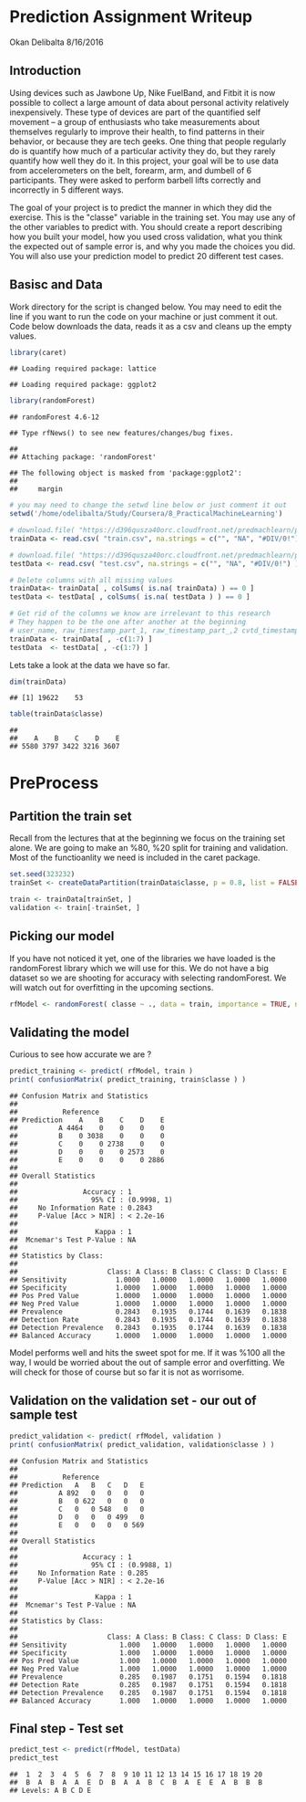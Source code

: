 Prediction Assignment Writeup
================
Okan Delibalta
8/16/2016

Introduction
------------

Using devices such as Jawbone Up, Nike FuelBand, and Fitbit it is now possible to collect a large amount of data about personal activity relatively inexpensively. These type of devices are part of the quantified self movement – a group of enthusiasts who take measurements about themselves regularly to improve their health, to find patterns in their behavior, or because they are tech geeks. One thing that people regularly do is quantify how much of a particular activity they do, but they rarely quantify how well they do it. In this project, your goal will be to use data from accelerometers on the belt, forearm, arm, and dumbell of 6 participants. They were asked to perform barbell lifts correctly and incorrectly in 5 different ways.

The goal of your project is to predict the manner in which they did the exercise. This is the "classe" variable in the training set. You may use any of the other variables to predict with. You should create a report describing how you built your model, how you used cross validation, what you think the expected out of sample error is, and why you made the choices you did. You will also use your prediction model to predict 20 different test cases.

Basisc and Data
---------------

Work directory for the script is changed below. You may need to edit the line if you want to run the code on your machine or just comment it out. Code below downloads the data, reads it as a csv and cleans up the empty values.

``` r
library(caret)
```

    ## Loading required package: lattice

    ## Loading required package: ggplot2

``` r
library(randomForest)
```

    ## randomForest 4.6-12

    ## Type rfNews() to see new features/changes/bug fixes.

    ## 
    ## Attaching package: 'randomForest'

    ## The following object is masked from 'package:ggplot2':
    ## 
    ##     margin

``` r
# you may need to change the setwd line below or just comment it out 
setwd('/home/odelibalta/Study/Coursera/8_PracticalMachineLearning')

# download.file( "https://d396qusza40orc.cloudfront.net/predmachlearn/pml-training.csv", "train.csv", method = "curl" )
trainData <- read.csv( "train.csv", na.strings = c("", "NA", "#DIV/0!") )

# download.file( "https://d396qusza40orc.cloudfront.net/predmachlearn/pml-testing.csv", "test.csv", method = "curl" )
testData <- read.csv( "test.csv", na.strings = c("", "NA", "#DIV/0!") )

# Delete columns with all missing values
trainData<- trainData[ , colSums( is.na( trainData) ) == 0 ]
testData <- testData[ , colSums( is.na( testData ) ) == 0 ]

# Get rid of the columns we know are irrelevant to this research
# They happen to be the one after another at the beginning 
# user_name, raw_timestamp_part_1, raw_timestamp_part_,2 cvtd_timestamp, new_window, and  num_window 
trainData <- trainData[ , -c(1:7) ]
testData  <- testData[ , -c(1:7) ]
```

Lets take a look at the data we have so far.

``` r
dim(trainData)
```

    ## [1] 19622    53

``` r
table(trainData$classe)
```

    ## 
    ##    A    B    C    D    E 
    ## 5580 3797 3422 3216 3607

PreProcess
==========

Partition the train set
-----------------------

Recall from the lectures that at the beginning we focus on the training set alone. We are going to make an %80, %20 split for training and validation. Most of the functioanlity we need is included in the caret package.

``` r
set.seed(323232)
trainSet <- createDataPartition(trainData$classe, p = 0.8, list = FALSE)

train <- trainData[trainSet, ]
validation <- train[-trainSet, ]
```

Picking our model
-----------------

If you have not noticed it yet, one of the libraries we have loaded is the randomForest library which we will use for this. We do not have a big dataset so we are shooting for accuracy with selecting randomForest. We will watch out for overfitting in the upcoming sections.

``` r
rfModel <- randomForest( classe ~ ., data = train, importance = TRUE, ntrees = 10)
```

Validating the model
--------------------

Curious to see how accurate we are ?

``` r
predict_training <- predict( rfModel, train )
print( confusionMatrix( predict_training, train$classe ) )
```

    ## Confusion Matrix and Statistics
    ## 
    ##           Reference
    ## Prediction    A    B    C    D    E
    ##          A 4464    0    0    0    0
    ##          B    0 3038    0    0    0
    ##          C    0    0 2738    0    0
    ##          D    0    0    0 2573    0
    ##          E    0    0    0    0 2886
    ## 
    ## Overall Statistics
    ##                                      
    ##                Accuracy : 1          
    ##                  95% CI : (0.9998, 1)
    ##     No Information Rate : 0.2843     
    ##     P-Value [Acc > NIR] : < 2.2e-16  
    ##                                      
    ##                   Kappa : 1          
    ##  Mcnemar's Test P-Value : NA         
    ## 
    ## Statistics by Class:
    ## 
    ##                      Class: A Class: B Class: C Class: D Class: E
    ## Sensitivity            1.0000   1.0000   1.0000   1.0000   1.0000
    ## Specificity            1.0000   1.0000   1.0000   1.0000   1.0000
    ## Pos Pred Value         1.0000   1.0000   1.0000   1.0000   1.0000
    ## Neg Pred Value         1.0000   1.0000   1.0000   1.0000   1.0000
    ## Prevalence             0.2843   0.1935   0.1744   0.1639   0.1838
    ## Detection Rate         0.2843   0.1935   0.1744   0.1639   0.1838
    ## Detection Prevalence   0.2843   0.1935   0.1744   0.1639   0.1838
    ## Balanced Accuracy      1.0000   1.0000   1.0000   1.0000   1.0000

Model performs well and hits the sweet spot for me. If it was %100 all the way, I would be worried about the out of sample error and overfitting. We will check for those of course but so far it is not as worrisome.

Validation on the validation set - our out of sample test
---------------------------------------------------------

``` r
predict_validation <- predict( rfModel, validation )
print( confusionMatrix( predict_validation, validation$classe ) )
```

    ## Confusion Matrix and Statistics
    ## 
    ##           Reference
    ## Prediction   A   B   C   D   E
    ##          A 892   0   0   0   0
    ##          B   0 622   0   0   0
    ##          C   0   0 548   0   0
    ##          D   0   0   0 499   0
    ##          E   0   0   0   0 569
    ## 
    ## Overall Statistics
    ##                                      
    ##                Accuracy : 1          
    ##                  95% CI : (0.9988, 1)
    ##     No Information Rate : 0.285      
    ##     P-Value [Acc > NIR] : < 2.2e-16  
    ##                                      
    ##                   Kappa : 1          
    ##  Mcnemar's Test P-Value : NA         
    ## 
    ## Statistics by Class:
    ## 
    ##                      Class: A Class: B Class: C Class: D Class: E
    ## Sensitivity             1.000   1.0000   1.0000   1.0000   1.0000
    ## Specificity             1.000   1.0000   1.0000   1.0000   1.0000
    ## Pos Pred Value          1.000   1.0000   1.0000   1.0000   1.0000
    ## Neg Pred Value          1.000   1.0000   1.0000   1.0000   1.0000
    ## Prevalence              0.285   0.1987   0.1751   0.1594   0.1818
    ## Detection Rate          0.285   0.1987   0.1751   0.1594   0.1818
    ## Detection Prevalence    0.285   0.1987   0.1751   0.1594   0.1818
    ## Balanced Accuracy       1.000   1.0000   1.0000   1.0000   1.0000

Final step - Test set
---------------------

``` r
predict_test <- predict(rfModel, testData)
predict_test
```

    ##  1  2  3  4  5  6  7  8  9 10 11 12 13 14 15 16 17 18 19 20 
    ##  B  A  B  A  A  E  D  B  A  A  B  C  B  A  E  E  A  B  B  B 
    ## Levels: A B C D E
